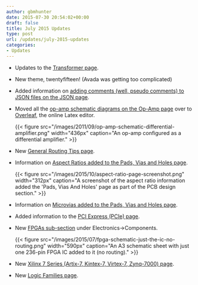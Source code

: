 ```yaml
---
author: gbmhunter
date: 2015-07-30 20:54:02+00:00
draft: false
title: July 2015 Updates
type: post
url: /updates/july-2015-updates
categories:
- Updates
---
```


* Updates to the [Transformer page](/electronics/components/transformers).
* New theme, twentyfifteen! (Avada was getting too complicated)
* Added information on [adding comments (well, pseudo comments) to JSON files on the JSON page](/programming/serialization-formats/jason/).
* Moved all the [op-amp schematic diagrams on the Op-Amp page](/electronics/components/op-amps) over to [Overleaf](https://www.overleaf.com/), the online Latex editor.  

    {{< figure src="/images/2011/09/op-amp-schematic-differential-amplifier.png" width="436px" caption="An op-amp configured as a differential amplifier."  >}}
    
* New [General Routing Tips page](/pcb-design/general-routing-tips).
* Information on [Aspect Ratios added to the Pads, Vias and Holes page](/pcb-design/pads-vias-holes#aspect-ratios).  

    {{< figure src="/images/2015/10/aspect-ratio-page-screenshot.png" width="312px" caption="A screenshot of the aspect ratio information added the 'Pads, Vias And Holes' page as part of the PCB design section."  >}}  

* Information on [Microvias added to the Pads, Vias and Holes page](/pcb-design/pads-vias-holes#microvias).
* Added information to the [PCI Express (PCIe) page](/electronics/communication-protocols/pci-express-pcie).
* New [FPGAs sub-section](/electronics/components/fpgas) under Electronics->Components.  

    {{< figure src="/images/2015/07/fpga-schematic-just-the-ic-no-routing.png" width="590px" caption="An A3 schematic sheet with just one 236-pin FPGA IC added to it (no routing)."  >}}  

* New [Xilinx 7 Series (Artix-7, Kintex-7, Virtex-7, Zynq-7000) page](/electronics/components/fpgas/xilinx-7-series-artix-7-kintex-7-virtex-7-zynq-7000/).
* New [Logic Families page](/electronics/circuit-design/logic-familes).
